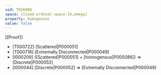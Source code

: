 ```yaml
---
uid: T026008
space: closed-ordinal-space-[0,omega]
property: homogenous
value: false
---
```

[[Proof]]

* [T000722] [Scattered|P000051]
* [T000718] [Extremally Disconnected|P000049]
* [I000209] ([Scattered|P000051] + [homogenous|P000086]) => [Discrete|P000052]
* [I000044] [Discrete|P000052] => [Extremally Disconnected|P000049]


